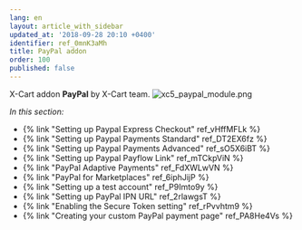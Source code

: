```yaml
---
lang: en
layout: article_with_sidebar
updated_at: '2018-09-28 20:10 +0400'
identifier: ref_0mnK3aMh
title: PayPal addon
order: 100
published: false
---
```

 X-Cart addon **PayPal** by X-Cart team.
    ![xc5_paypal_module.png]({{site.baseurl}}/attachments/ref_g8OosGK4/xc5_paypal_module.png)
    
_In this section:_

*   {% link "Setting up Paypal Express Checkout" ref_vHffMFLk %}
*   {% link "Setting up Paypal Payments Standard" ref_DT2EX6fz %}
*   {% link "Setting up Paypal Payments Advanced" ref_sO5X6iBT %}
*   {% link "Setting up Paypal Payflow Link" ref_mTCkpViN %}
*   {% link "PayPal Adaptive Payments" ref_FdXWLwVN %}
*   {% link "PayPal for Marketplaces" ref_6iphJijP %}
*   {% link "Setting up a test account" ref_P9Imto9y %}
*   {% link "Setting up PayPal IPN URL" ref_2rlawgsT %}
*   {% link "Enabling the Secure Token setting" ref_rPvvhtm9 %}
*   {% link "Creating your custom PayPal payment page" ref_PA8He4Vs %}    
